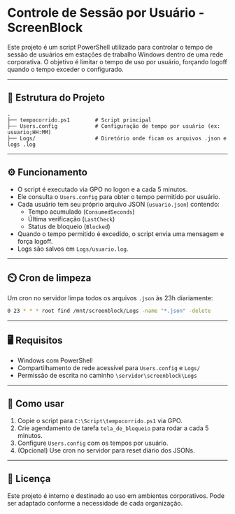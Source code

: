 # Controle de Sessão por Usuário - ScreenBlock

Este projeto é um script PowerShell utilizado para controlar o tempo de sessão de usuários em estações de trabalho Windows dentro de uma rede corporativa. O objetivo é limitar o tempo de uso por usuário, forçando logoff quando o tempo exceder o configurado.

---

## 📂 Estrutura do Projeto

```
.
├── tempocorrido.ps1        # Script principal
├── Users.config            # Configuração de tempo por usuário (ex: usuario;HH:MM)
├── Logs/                   # Diretório onde ficam os arquivos .json e logs .log
```

---

## ⚙️ Funcionamento

- O script é executado via GPO no logon e a cada 5 minutos.
- Ele consulta o `Users.config` para obter o tempo permitido por usuário.
- Cada usuário tem seu próprio arquivo JSON (`usuario.json`) contendo:
  - Tempo acumulado (`ConsumedSeconds`)
  - Última verificação (`LastCheck`)
  - Status de bloqueio (`Blocked`)
- Quando o tempo permitido é excedido, o script envia uma mensagem e força logoff.
- Logs são salvos em `Logs/usuario.log`.

---

## ⏲️ Cron de limpeza

Um cron no servidor limpa todos os arquivos `.json` às 23h diariamente:

```bash
0 23 * * * root find /mnt/screenblock/Logs -name "*.json" -delete
```

---

## 🖥️ Requisitos

- Windows com PowerShell
- Compartilhamento de rede acessível para `Users.config` e `Logs/`
- Permissão de escrita no caminho `\servidor\screenblock\Logs`

---

## 🚀 Como usar

1. Copie o script para `C:\Script\tempocorrido.ps1` via GPO.
2. Crie agendamento de tarefa `tela_de_bloqueio` para rodar a cada 5 minutos.
3. Configure `Users.config` com os tempos por usuário.
4. (Opcional) Use cron no servidor para reset diário dos JSONs.

---

## 📄 Licença

Este projeto é interno e destinado ao uso em ambientes corporativos. Pode ser adaptado conforme a necessidade de cada organização.